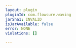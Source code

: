 ```yaml
---
layout: plugin
pluginId: com.flowsure.waving
jarSha1: INVALID
isJarAvailable: false
error: NONE
violations: []

---
```

